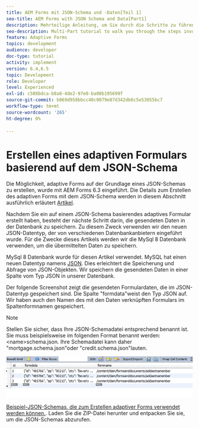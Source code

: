 ```yaml
---
title: AEM Forms mit JSON-Schema und -Daten[Teil 1]
seo-title: AEM Forms with JSON Schema and Data[Part1]
description: Mehrteilige Anleitung, um Sie durch die Schritte zu führen, die zum Erstellen eines adaptiven Formulars mit JSON-Schema und zum Abfragen der gesendeten Daten erforderlich sind.
seo-description: Multi-Part tutorial to walk you through the steps involved in creating Adaptive Form with JSON schema and querying the submitted data.
feature: Adaptive Forms
topics: development
audience: developer
doc-type: tutorial
activity: implement
version: 6.4,6.5
topic: Development
role: Developer
level: Experienced
exl-id: c588bdca-b8a8-4de2-97e0-ba08b195699f
source-git-commit: b069d958bbcc40c0079e87d342db6c5e53055bc7
workflow-type: tm+mt
source-wordcount: '265'
ht-degree: 0%

---
```


# Erstellen eines adaptiven Formulars basierend auf dem JSON-Schema


Die Möglichkeit, adaptive Forms auf der Grundlage eines JSON-Schemas zu erstellen, wurde mit AEM Forms 6.3 eingeführt. Die Details zum Erstellen des adaptiven Forms mit dem JSON-Schema werden in diesem Abschnitt ausführlich erläutert [Artikel](https://experienceleague.adobe.com/docs/experience-manager-65/forms/adaptive-forms-advanced-authoring/adaptive-form-json-schema-form-model.html).

Nachdem Sie ein auf einem JSON-Schema basierendes adaptives Formular erstellt haben, besteht der nächste Schritt darin, die gesendeten Daten in der Datenbank zu speichern. Zu diesem Zweck verwenden wir den neuen JSON-Datentyp, der von verschiedenen Datenbankanbietern eingeführt wurde. Für die Zwecke dieses Artikels werden wir die MySql 8 Datenbank verwenden, um die übermittelten Daten zu speichern.

MySql 8 Datenbank wurde für diesen Artikel verwendet. MySQL hat einen neuen Datentyp namens [JSON](https://dev.mysql.com/doc/refman/8.0/en/json.html). Dies erleichtert die Speicherung und Abfrage von JSON-Objekten. Wir speichern die gesendeten Daten in einer Spalte vom Typ JSON in unserer Datenbank.

Der folgende Screenshot zeigt die gesendeten Formulardaten, die im JSON-Datentyp gespeichert sind. Die Spalte &quot;formdata&quot;weist den Typ JSON auf. Wir haben auch den Namen des mit den Daten verknüpften Formulars im Spaltenformnamen gespeichert.

>[!NOTE]
>
>Stellen Sie sicher, dass Ihre JSON-Schemadatei entsprechend benannt ist. Sie muss beispielsweise im folgenden Format benannt werden: &lt;name>schema.json. Ihre Schemadatei kann daher &quot;mortgage.schema.json&quot;oder &quot;credit.schema.json&quot;lauten.


![datastored](assets/datastored.gif)


[Beispiel-JSON-Schemas, die zum Erstellen adaptiver Forms verwendet werden können.](assets/samplejsonschemas.zip). Laden Sie die ZIP-Datei herunter und entpacken Sie sie, um die JSON-Schemas abzurufen.
